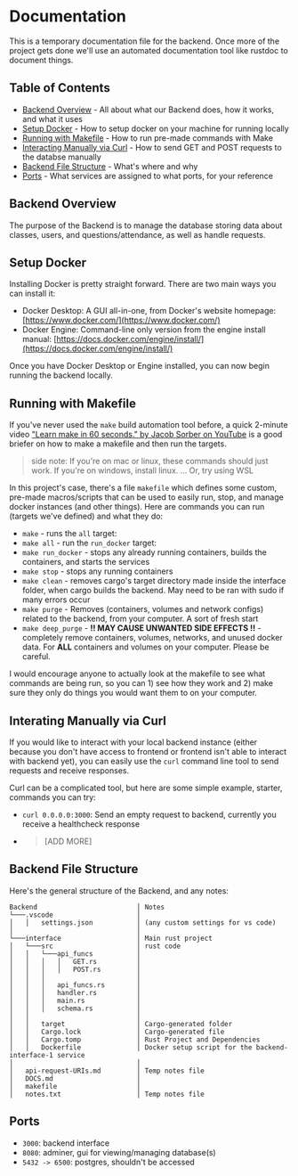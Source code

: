 # Documentation

This is a temporary documentation file for the backend. Once more of the project gets done we'll use an automated documentation tool like rustdoc to document things.

## Table of Contents

- [Backend Overview](#backend-overview) - All about what our Backend does, how it works, and what it uses
- [Setup Docker](#setup-docker) - How to setup docker on your machine for running locally
- [Running with Makefile](#running-with-makefile) - How to run pre-made commands with Make
- [Interacting Manually via Curl](#interating-manually-via-curl) - How to send GET and POST requests to the databse manually
- [Backend File Structure](#backend-file-structure) - What's where and why
- [Ports](#ports) - What services are assigned to what ports, for your reference

## Backend Overview

The purpose of the Backend is to manage the database storing data about classes, users, and questions/attendance, as well as handle requests.

## Setup Docker

Installing Docker is pretty straight forward. There are two main ways you can install it:
- Docker Desktop: A GUI all-in-one, from Docker's website homepage: [https://www.docker.com/](https://www.docker.com/)
- Docker Engine: Command-line only version from the engine install manual: [https://docs.docker.com/engine/install/](https://docs.docker.com/engine/install/)

Once you have Docker Desktop or Engine installed, you can now begin running the backend locally.

## Running with Makefile

If you've never used the `make` build automation tool before, a quick 2-minute video ["Learn make in 60 seconds." by Jacob Sorber on YouTube](https://www.youtube.com/watch?v=a8mPKBxQ9No) is a good briefer on how to make a makefile and then run the targets.

> side note: If you're on mac or linux, these commands should just work. If you're on windows, install linux. ... Or, try using WSL

In this project's case, there's a file `makefile` which defines some custom, pre-made macros/scripts that can be used to easily run, stop, and manage docker instances (and other things). Here are commands you can run (targets we've defined) and what they do:

- `make` - runs the `all` target:
- `make all` - run the `run_docker` target:
- `make run_docker` - stops any already running containers, builds the containers, and starts the services
- `make stop` - stops any running containers
- `make clean` - removes cargo's target directory made inside the interface folder, when cargo builds the backend. May need to be ran with sudo if many errors occur
- `make purge` - Removes (containers, volumes and network configs) related to the backend, from your computer. A sort of fresh start
- `make deep_purge` - **!! MAY CAUSE UNWANTED SIDE EFFECTS !!** - completely remove containers, volumes, networks, and unused docker data. For **ALL** containers and volumes on your computer. Please be careful.

I would encourage anyone to actually look at the makefile to see what commands are being run, so you can 1) see how they work and 2) make sure they only do things you would want them to on your computer.

## Interating Manually via Curl

If you would like to interact with your local backend instance (either because you don't have access to frontend or frontend isn't able to interact with backend yet), you can easily use the `curl` command line tool to send requests and receive responses.

Curl can be a complicated tool, but here are some simple example, starter, commands you can try:

- `curl 0.0.0.0:3000`: Send an empty request to backend, currently you receive a healthcheck response
- > [ADD MORE]

## Backend File Structure

Here's the general structure of the Backend, and any notes:

```
Backend                         │ Notes
└───.vscode                     │ 
│   │   settings.json           │ (any custom settings for vs code)
│                               │
└───interface                   │ Main rust project
│   └───src                     │ rust code
│   │   └───api_funcs           │
│   │   │   │   GET.rs          │
│   │   │   │   POST.rs         │
│   │   │                       │
│   │   │   api_funcs.rs        │
│   │   │   handler.rs          │
│   │   │   main.rs             │
│   │   │   schema.rs           │
│   │                           │
│   │   target                  │ Cargo-generated folder
│   │   Cargo.lock              │ Cargo-generated file
│   │   Cargo.tomp              │ Rust Project and Dependencies
│   │   Dockerfile              │ Docker setup script for the backend-interface-1 service
│                               │
│   api-request-URIs.md         │ Temp notes file
│   DOCS.md                     │
│   makefile                    │
│   notes.txt                   │ Temp notes file
```

## Ports

- `3000`: backend interface
- `8080`: adminer, gui for viewing/managing database(s)
- `5432 -> 6500`: postgres, shouldn't be accessed
